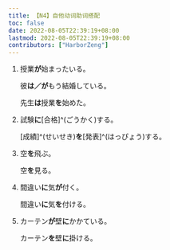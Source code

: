 ```yaml
---
title: 【N4】自他动词助词搭配
toc: false
date: 2022-08-05T22:39:19+08:00
lastmod: 2022-08-05T22:39:19+08:00
contributors: ["HarborZeng"]
---
```


1. 授業**が**始まったいる。

   彼**は／が**もう結婚している。

   先生**は**授業**を**始めた。

2. 試験**に**[合格]^(ごうかく)する。

   [成績]^(せいせき)**を**[発表]^(はっぴょう)する。

3. 空**を**飛ぶ。

   空**を**見る。

4. 間違い**に**気**が**付く。

   間違い**に**気**を**付ける。

5. カーテン**が**壁**に**かかている。

   カーテン**を**壁**に**掛ける。

